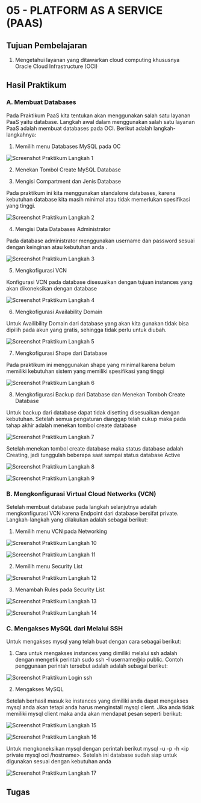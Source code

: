 # 05 - PLATFORM AS A SERVICE (PAAS)

## Tujuan Pembelajaran

1. Mengetahui layanan yang ditawarkan cloud computing khususnya Oracle Cloud Infrastructure (OCI)

## Hasil Praktikum

### A.  Membuat Databases

Pada Praktikum PaaS kita tentukan akan menggunakan salah satu layanan PaaS yaitu database. Langkah awal dalam menggunakan salah satu layanan PaaS adalah membuat databases pada OCI. Berikut adalah langkah-langkahnya:

1. Memilih menu Databases MySQL pada OC

![Screenshot Praktikum Langkah 1](img/Langkah1.PNG)

2. Menekan Tombol Create MySQL Database 

3. Mengisi Compartment dan Jenis Database

Pada praktikum ini kita menggunakan standalone databases, karena kebutuhan database kita masih minimal atau tidak memerlukan spesifikasi yang tinggi.

![Screenshot Praktikum Langkah 2](img/Langkah2.PNG)

4. Mengisi Data Databases Administrator

Pada database administrator menggunakan username dan password sesuai dengan keinginan atau kebutuhan anda .

![Screenshot Praktikum Langkah 3](img/Langkah3.PNG)

5. Mengkofigurasi VCN 

Konfigurasi VCN pada database disesuaikan dengan tujuan instances yang akan dikoneksikan dengan database

![Screenshot Praktikum Langkah 4](img/Langkah4.PNG)

6. Mengkofigurasi Availability Domain 

Untuk Availibility Domain dari database yang akan kita gunakan tidak bisa dipilih pada akun yang gratis, sehingga tidak perlu untuk diubah.

![Screenshot Praktikum Langkah 5](img/Langkah5.PNG)

7. Mengkofigurasi Shape dari Database

Pada praktikum ini menggunakan shape yang minimal karena belum memiliki kebutuhan sistem yang memiliki spesifikasi yang tinggi

![Screenshot Praktikum Langkah 6](img/Langkah6.PNG)

8. Mengkofigurasi Backup dari Database dan Menekan Tomboh Create Database

Untuk backup dari database dapat tidak disetting disesuaikan dengan kebutuhan. Setelah semua pengaturan dianggap telah cukup maka pada tahap akhir adalah menekan tombol create database

![Screenshot Praktikum Langkah 7](img/Langkah7.PNG)

Setelah menekan tombol create database maka status database adalah Creating, jadi tunggulah beberapa saat sampai status database Active

![Screenshot Praktikum Langkah 8](img/Langkah8.PNG)

![Screenshot Praktikum Langkah 9](img/Langkah9.PNG)

### B. Mengkonfigurasi Virtual Cloud Networks (VCN)

Setelah membuat database pada langkah selanjutnya adalah mengkonfigurasi VCN karena Endpoint dari database bersifat private. Langkah-langkah yang dilakukan adalah sebagai berikut:

1. Memilih menu VCN pada Networking

![Screenshot Praktikum Langkah 10](img/Langkah10.PNG)

![Screenshot Praktikum Langkah 11](img/Langkah11.PNG)

2. Memilih menu Security List

![Screenshot Praktikum Langkah 12](img/Langkah12.PNG)

3. Menambah Rules pada Security List

![Screenshot Praktikum Langkah 13](img/Langkah13.PNG)

![Screenshot Praktikum Langkah 14](img/Langkah14.PNG)

### C. Mengakses MySQL dari Melalui SSH

Untuk mengakses mysql yang telah buat dengan cara sebagai berikut:

1. Cara untuk mengakses instances yang dimiliki melalui ssh adalah dengan mengetik perintah sudo ssh -I <path private key> username@ip public. Contoh penggunaan perintah tersebut adalah 
adalah sebagai berikut:

![Screenshot Praktikum Login ssh](img/login.PNG)

2.  Mengakses MySQL

Setelah berhasil masuk ke instances yang dimiliki anda dapat mengakses mysql anda akan tetapi anda harus menginstall mysql client. Jika anda tidak memiliki mysql client maka anda akan 
mendapat pesan seperti berikut:

![Screenshot Praktikum Langkah 15](img/Langkah15.PNG)

![Screenshot Praktikum Langkah 16](img/Langkah16.PNG)

Untuk mengkoneksikan mysql dengan perintah berikut mysql -u <database administrator> -p -h <ip private mysql oci /hostname>. Setelah ini database sudah siap untuk digunakan sesuai dengan kebutuhan anda

![Screenshot Praktikum Langkah 17](img/Langkah17.PNG)

## Tugas